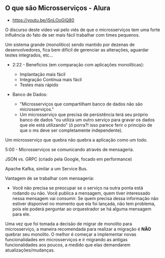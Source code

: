 ## O que são Microsserviços - Alura

- <https://youtu.be/jSnLOoGjQ80>

O discurso deste vídeo vai pelo viés de que o microsserviços tem uma forte influência do fato de ser mais fácil trabalhar com times pequenos.

Um sistema grande (monolítico) sendo mantido por dezenas de desenvolvedores, fica bem difícil de gerenciar as alterações, aguardar testes integrados, etc...

- 2:22 - Benefícios (em comparação com aplicações monolíticas):
    - Implantação mais fácil
    - Integração Contínua mais fácil
    - Testes mais rápido

- Banco de Dados:
    - "Microsserviços que compartilham banco de dados não são microsserviços."
    - Um microsserviço que precisa de persistência terá seu próprio banco de dados "ou utiliza um outro serviço para gravar os dados que ele está utilizando" (ô porra?! isso parece ferir o princípio de que o ms deve ser completamente independente).

Um microsserviço que quebra não quebra a aplicação como um todo.


5:00 - Microsserviços se comunicando através de mensageria.

JSON vs. GRPC (criado pela Google, focado em performance)

Apache Kafka, similar a um Service Bus.

Vantagem de se trabalhar com mensageria:
- Você não precisa se preocupar se o serviço na outra ponta está rodando ou não. Você publica a mensagem, quem tiver interessado nessa mensagem vai consumir. Se quem precisa dessa informação não estiver disponível no momento que ela foi lançada, não tem problema, pois ele poderá perguntar ao orquestrador se há alguma mensagem para ele.

Uma vez que foi tomada a decisão de migrar de monolito para microsserviço, a maneira recomendada para realizar a migração é **NÃO** quebrar seu monolito. O melhor é começar a implementar novas funcionalidades em microsserviços e ir migrando as antigas funcionalidades aos poucos, a medido que elas demandarem atualizações/mudanças.
